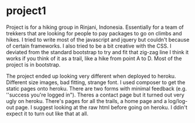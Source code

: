 # project1

Project is for a hiking group in Rinjani, Indonesia. Essentially for a team of trekkers that are looking for people to pay packages to go on climbs and hikes. 
I tried to write most of the javascript and jquery but couldn't because of certain frameworks. I also tried to be a bit creative with the CSS. 
I deviated from the standard bootstrap to try and fit that zig-zag line I think it works if you think of it as a trail, like a hike from point A to D. Most of the project
is in bootstrap.

The project ended up looking very different when deployed to heroku. Different size images, bad fitting, strange font. I used composer to get the static pages
onto heroku. There are two forms with minimal feedback (e.g. ''success you're logged in"). Theres a contact page but it turned out very ugly on heroku.
There's pages for all the trails, a home page and a log/log-out page. I suggest looking at the raw html before going on heroku. I ddin't expect it to turn out like that at all.
